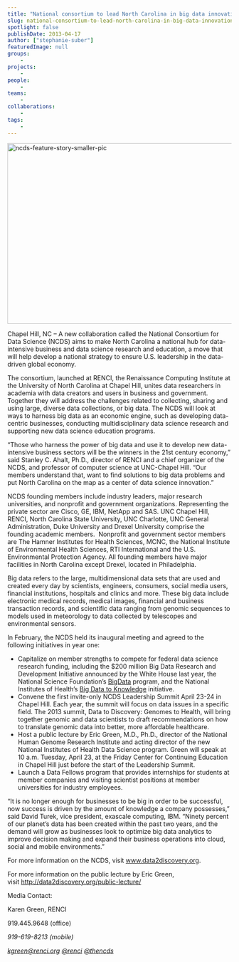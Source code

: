 ```yaml
---
title: "National consortium to lead North Carolina in big data innovation"
slug: national-consortium-to-lead-north-carolina-in-big-data-innovation
spotlight: false
publishDate: 2013-04-17
author: ["stephanie-suber"]
featuredImage: null
groups:
    - 
projects:
    - 
people:
    - 
teams: 
    - 
collaborations:
    - 
tags:
    - 
---
```

<a href="https://www.renci.org/wp-content/uploads/2013/05/ncds-feature-story-smaller-pic1.jpg"><img class=" wp-image-12067 alignleft" alt="ncds-feature-story-smaller-pic" src="https://www.renci.org/wp-content/uploads/2013/05/ncds-feature-story-smaller-pic1.jpg" width="640" height="406" /></a>

Chapel Hill, NC – A new collaboration called the National Consortium for Data Science (NCDS) aims to make North Carolina a national hub for data-intensive business and data science research and education, a move that will help develop a national strategy to ensure U.S. leadership in the data-driven global economy.<!--more-->

The consortium, launched at RENCI, the Renaissance Computing Institute at the University of North Carolina at Chapel Hill, unites data researchers in academia with data creators and users in business and government. Together they will address the challenges related to collecting, sharing and using large, diverse data collections, or big data. The NCDS will look at ways to harness big data as an economic engine, such as developing data-centric businesses, conducting multidisciplinary data science research and supporting new data science education programs.

“Those who harness the power of big data and use it to develop new data-intensive business sectors will be the winners in the 21st century economy,” said Stanley C. Ahalt, Ph.D., director of RENCI and a chief organizer of the NCDS, and professor of computer science at UNC-Chapel Hill. “Our members understand that, want to find solutions to big data problems and put North Carolina on the map as a center of data science innovation.”

NCDS founding members include industry leaders, major research universities, and nonprofit and government organizations. Representing the private sector are Cisco, GE, IBM, NetApp and SAS. UNC Chapel Hill, RENCI, North Carolina State University, UNC Charlotte, UNC General Administration, Duke University and Drexel University comprise the founding academic members.  Nonprofit and government sector members are The Hamner Institutes for Health Sciences, MCNC, the National Institute of Environmental Health Sciences, RTI International and the U.S. Environmental Protection Agency. All founding members have major facilities in North Carolina except Drexel, located in Philadelphia.

Big data refers to the large, multidimensional data sets that are used and created every day by scientists, engineers, consumers, social media users, financial institutions, hospitals and clinics and more. These big data include electronic medical records, medical images, financial and business transaction records, and scientific data ranging from genomic sequences to models used in meteorology to data collected by telescopes and environmental sensors.

In February, the NCDS held its inaugural meeting and agreed to the following initiatives in year one:
<ul>
	<li>Capitalize on member strengths to compete for federal data science research funding, including the $200 million Big Data Research and Development Initiative announced by the White House last year, the National Science Foundation’s <a href="http://www.nsf.gov/funding/pgm_summ.jsp?pims_id=504767" target="_blank">BigData</a> program, and the National Institutes of Health’s <a href="http://www.nih.gov/news/health/dec2012/od-07.htm" target="_blank">Big Data to Knowledge</a> initiative.</li>
	<li>Convene the first invite-only NCDS Leadership Summit April 23-24 in Chapel Hill. Each year, the summit will focus on data issues in a specific field. The 2013 summit, Data to Discovery: Genomes to Health, will bring together genomic and data scientists to draft recommendations on how to translate genomic data into better, more affordable healthcare.</li>
	<li>Host a public lecture by Eric Green, M.D., Ph.D., director of the National Human Genome Research Institute and acting director of the new National Institutes of Health Data Science program. Green will speak at 10 a.m. Tuesday, April 23, at the Friday Center for Continuing Education in Chapel Hill just before the start of the Leadership Summit.</li>
	<li>Launch a Data Fellows program that provides internships for students at member companies and visiting scientist positions at member universities for industry employees.</li>
</ul>
“It is no longer enough for businesses to be big in order to be successful, now success is driven by the amount of knowledge a company possesses,” said David Turek, vice president, exascale computing, IBM. “Ninety percent of our planet’s data has been created within the past two years, and the demand will grow as businesses look to optimize big data analytics to improve decision making and expand their business operations into cloud, social and mobile environments.”

For more information on the NCDS, visit <a href="http://www.data2discovery.org/">www.data2discovery.org</a>.

For more information on the public lecture by Eric Green, visit <a href="http://data2discovery.org/public-lecture/">http://data2discovery.org/public-lecture/</a>

Media Contact:

Karen Green, RENCI

919.445.9648 (office)

<em id="__mceDel"><em id="__mceDel"><em id="__mceDel">919-619-8213 (mobile)</em></em></em>

<em id="__mceDel"><em id="__mceDel"><em id="__mceDel"> <a href="mailto:kgreen@renci.org">kgreen@renci.org</a>
<a href="http://twitter.com/renci" target="_blank">@renci</a>
<a href="https://twitter.com/thencds" target="_blank">@thencds</a></em></em></em>

&nbsp;
